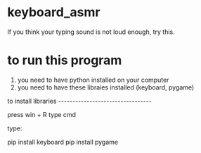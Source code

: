 # keyboard_asmr
If you think your typing sound is not loud enough, try this.

# to run this program 
1. you need to have python installed on your computer
2. you need to have these libraies installed (keyboard, pygame)
                                                 
to install libraries ---------------------------------

press win + R type cmd 

type:

pip install keyboard 
pip install pygame
